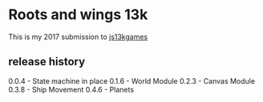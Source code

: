 # Roots and wings 13k

This is my 2017 submission to [js13kgames](http://js13kgames.com/)

## release history

0.0.4 - State machine in place
0.1.6 - World Module
0.2.3 - Canvas Module
0.3.8 - Ship Movement
0.4.6 - Planets